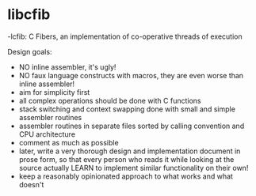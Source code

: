 # libcfib
-lcfib: C Fibers, an implementation of co-operative threads of execution

Design goals:
- NO inline assembler, it's ugly!
- NO faux language constructs with macros, they are even worse than inline assembler!
- aim for simplicity first
- all complex operations should be done with C functions
- stack switching and context swapping done with small and simple assembler routines
- assembler routines in separate files sorted by calling convention and CPU architecture
- comment as much as possible
- later, write a very thorough design and implementation document in prose form,
so that every person who reads it while looking at the source actually LEARN to
implement similar functionality on their own!
- keep a reasonably opinionated approach to what works and what doesn't
